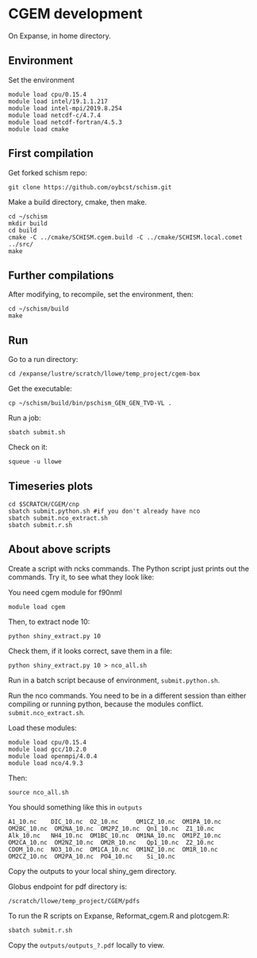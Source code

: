 # CGEM development

On Expanse, in home directory.

## Environment
Set the environment
```
module load cpu/0.15.4
module load intel/19.1.1.217
module load intel-mpi/2019.8.254
module load netcdf-c/4.7.4
module load netcdf-fortran/4.5.3
module load cmake
```

## First compilation
Get forked schism repo:
```
git clone https://github.com/oybcst/schism.git
```

Make a build directory, cmake, then make. 
```
cd ~/schism
mkdir build
cd build
cmake -C ../cmake/SCHISM.cgem.build -C ../cmake/SCHISM.local.comet ../src/
make
```

## Further compilations
After modifying, to recompile, set the environment, then:
```
cd ~/schism/build
make
```

## Run
Go to a run directory:
```
cd /expanse/lustre/scratch/llowe/temp_project/cgem-box
```

Get the executable:
```
cp ~/schism/build/bin/pschism_GEN_GEN_TVD-VL .
```

Run a job:
```
sbatch submit.sh
```

Check on it:
```
squeue -u llowe
```

## Timeseries plots
```
cd $SCRATCH/CGEM/cnp
sbatch submit.python.sh #if you don't already have nco
sbatch submit.nco_extract.sh
sbatch submit.r.sh
```

## About above scripts

Create a script with ncks commands.  The Python script just prints out the commands.  Try it, to see what they look like:

You need cgem module for f90nml
```
module load cgem
```
Then, to extract node 10:
```
python shiny_extract.py 10
```

Check them, if it looks correct, save them in a file:
```
python shiny_extract.py 10 > nco_all.sh
```

Run in a batch script because of environment, `submit.python.sh`.

Run the nco commands.  You need to be in a different session than either compiling or running python, because the modules conflict. `submit.nco_extract.sh`.

Load these modules:
```
module load cpu/0.15.4
module load gcc/10.2.0
module load openmpi/4.0.4
module load nco/4.9.3
```

Then:
```
source nco_all.sh
```

You should something like this in `outputs`
```
A1_10.nc    DIC_10.nc  O2_10.nc     OM1CZ_10.nc  OM1PA_10.nc  OM2BC_10.nc  OM2NA_10.nc  OM2PZ_10.nc  Qn1_10.nc  Z1_10.nc
Alk_10.nc   NH4_10.nc  OM1BC_10.nc  OM1NA_10.nc  OM1PZ_10.nc  OM2CA_10.nc  OM2NZ_10.nc  OM2R_10.nc   Qp1_10.nc  Z2_10.nc
CDOM_10.nc  NO3_10.nc  OM1CA_10.nc  OM1NZ_10.nc  OM1R_10.nc   OM2CZ_10.nc  OM2PA_10.nc  PO4_10.nc    Si_10.nc
```

Copy the outputs to your local shiny_gem directory.

Globus endpoint for pdf directory is:
```
/scratch/llowe/temp_project/CGEM/pdfs
```

To run the R scripts on Expanse, Reformat_cgem.R and plotcgem.R:
```
sbatch submit.r.sh
```

Copy the `outputs/outputs_?.pdf` locally to view.





